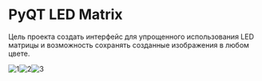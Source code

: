 # PyQT LED Matrix

Цель проекта создать интерфейс для упрощенного использования LED матрицы и возможность сохранять созданные изображения в любом цвете.

![1](https://user-images.githubusercontent.com/73754515/139139070-9ac7f119-0446-4ce8-9926-13ea1b4297a6.jpg)![2](https://user-images.githubusercontent.com/73754515/139139084-24e2c555-939c-4918-acec-9ad64d1f4a18.jpg)![3](https://user-images.githubusercontent.com/73754515/139139092-c26747f0-576d-4c7e-9504-b164ef259e92.jpg)
